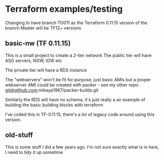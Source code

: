 # Terraform examples/testing

Changing to have branch TO011 as the Terraform 0.11.15 version of the branch
Master will be TF12+ versions


## basic-nw (TF 0.11.15)

This is a small project to create a 2-tier network
The public tier will have ASG servers, NGW, IGW etc

The private tier will have a RDS instance

The "webservers" won't be fit for purpose, just basic AMIs but a proper
webserver AMI could be created with packer - see my other repo:
	git@github.com:mikayp1967/packer-builds.git

Similarly the RDS will have no schema, it's just really a an example of 
building the basic building blocks with terraform 

I've coded this in TF-0.11.15, there's a lot of legacy code around using
this version. 


## old-stuff

This is some stuff I did a few years ago. I'm not sure exactly what
is in here, I need to tidy it up sometime
